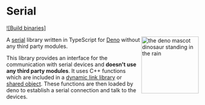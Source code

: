 # Serial
[![Build binaries]](https://github.com/TypeScriptPlayground/Serial/actions/workflows/build.yml)

<a href="https://deno.land"><img align="right" src="https://deno.land/logo.svg" height="150px" alt="the deno mascot dinosaur standing in the rain"></a>

A [serial](https://en.wikipedia.org/wiki/Serial_communication) library written in TypeScript for [Deno](https://deno.land) without any third party modules.

This library provides an interface for the communication with serial devices and **doesn't use any third party modules**. It uses C++ functions which are included in a [dynamic link library](https://de.wikipedia.org/wiki/Dynamic_Link_Library) or [shared object](https://en.wikipedia.org/wiki/Library_(computing)#Shared_libraries). These functions are then loaded by deno to establish a serial connection and talk to the devices.

